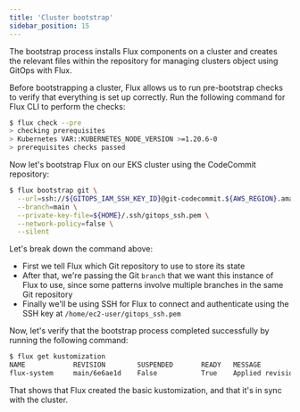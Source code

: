 ```yaml
---
title: 'Cluster bootstrap'
sidebar_position: 15
---
```


The bootstrap process installs Flux components on a cluster and creates the relevant files within the repository for managing clusters object using GitOps with Flux.

Before bootstrapping a cluster, Flux allows us to run pre-bootstrap checks to verify that everything is set up correctly. Run the following command for Flux CLI to perform the checks:

```bash
$ flux check --pre
> checking prerequisites
> Kubernetes VAR::KUBERNETES_NODE_VERSION >=1.20.6-0
> prerequisites checks passed
```

Now let's bootstrap Flux on our EKS cluster using the CodeCommit repository:

```bash
$ flux bootstrap git \
  --url=ssh://${GITOPS_IAM_SSH_KEY_ID}@git-codecommit.${AWS_REGION}.amazonaws.com/v1/repos/${EKS_CLUSTER_NAME}-gitops \
  --branch=main \
  --private-key-file=${HOME}/.ssh/gitops_ssh.pem \
  --network-policy=false \
  --silent
```

Let's break down the command above:

- First we tell Flux which Git repository to use to store its state
- After that, we're passing the Git `branch` that we want this instance of Flux to use, since some patterns involve multiple branches in the same Git repository
- Finally we'll be using SSH for Flux to connect and authenticate using the SSH key at `/home/ec2-user/gitops_ssh.pem`

Now, let's verify that the bootstrap process completed successfully by running the following command:

```bash
$ flux get kustomization
NAME            REVISION        SUSPENDED       READY   MESSAGE
flux-system     main/6e6ae1d    False           True    Applied revision: main/6e6ae1d
```

That shows that Flux created the basic kustomization, and that it's in sync with the cluster.
